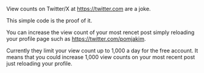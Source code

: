 View counts on Twitter/X at https://twitter.com are a joke.

This simple code is the proof of it.

You can increase the view count of your most rencet post
simply reloading your profile page such as https://twitter.com/pomjakim.

Currently they limit your view count up to 1,000 a day for the free account. It means that you could increase 1,000 view counts on your most recent post just reloading your profile.
